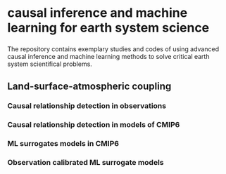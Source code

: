 # causal inference and machine learning for earth system science
###
The repository contains exemplary studies and codes of using advanced causal inference and machine learning methods to solve critical earth system scientifical problems.
###
## Land-surface-atmospheric coupling  
### Causal relationship detection in observations  
### Causal relationship detection in models of CMIP6  
### ML surrogates models in CMIP6  
### Observation calibrated ML surrogate models  